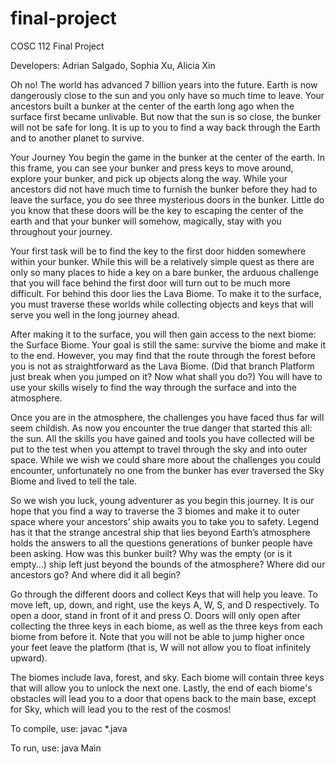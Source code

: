 # final-project
COSC 112 Final Project

Developers: Adrian Salgado, Sophia Xu, Alicia Xin

Oh no! The world has advanced 7 billion years into the future. Earth is now dangerously close to the sun and you only have so much time to leave. Your ancestors built a bunker at the center of the earth long ago when the surface first became unlivable. But now that the sun is so close, the bunker will not be safe for long. It is up to you to find a way back through the Earth and to another planet to survive.

Your Journey
You begin the game in the bunker at the center of the earth. In this frame, you can see your bunker and press keys to move around, explore your bunker, and pick up objects along the way. While your ancestors did not have much time to furnish the bunker before they had to leave the surface, you do see three mysterious doors in the bunker. Little do you know that these doors will be the key to escaping the center of the earth and that your bunker will somehow, magically, stay with you throughout your journey.

Your first task will be to find the key to the first door hidden somewhere within your bunker. While this will be a relatively simple quest as there are only so many places to hide a key on a bare bunker, the arduous challenge that you will face behind the first door will turn out to be much more difficult. For behind this door lies the Lava Biome. To make it to the surface, you must traverse these worlds while collecting objects and keys that will serve you well in the long journey ahead.

After making it to the surface, you will then gain access to the next biome: the Surface Biome. Your goal is still the same: survive the biome and make it to the end. However, you may find that the route through the forest before you is not as straightforward as the Lava Biome. (Did that branch Platform just break when you jumped on it? Now what shall you do?) You will have to use your skills wisely to find the way through the surface and into the atmosphere.

Once you are in the atmosphere, the challenges you have faced thus far will seem childish. As now you encounter the true danger that started this all: the sun. All the skills you have gained and tools you have collected will be put to the test when you attempt to travel through the sky and into outer space. While we wish we could share more about the challenges you could encounter, unfortunately no one from the bunker has ever traversed the Sky Biome and lived to tell the tale.

So we wish you luck, young adventurer as you begin this journey. It is our hope that you find a way to traverse the 3 biomes and make it to outer space where your ancestors’ ship awaits you to take you to safety. Legend has it that the strange ancestral ship that lies beyond Earth’s atmosphere holds the answers to all the questions generations of bunker people have been asking. How was this bunker built? Why was the empty (or is it empty…) ship left just beyond the bounds of the atmosphere? Where did our ancestors go? And where did it all begin?

Go through the different doors and collect Keys that will help you leave. To move left, up, down, and right, use the keys A, W, S, and D respectively. To open a door, stand in front of it and press O. Doors will only open after collecting the three keys in each biome, as well as the three keys from each biome from before it. Note that you will not be able to jump higher once your feet leave the platform (that is, W will not allow you to float infinitely upward). 

The biomes include lava, forest, and sky. Each biome will contain three keys that will allow you to unlock the next one. Lastly, the end of each biome's obstacles will lead you to a door that opens back to the main base, except for Sky, which will lead you to the rest of the cosmos!

To compile, use:
javac *.java

To run, use:
java Main
